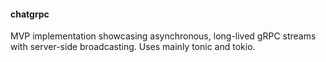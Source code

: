 #### chatgrpc
MVP implementation showcasing asynchronous, long-lived gRPC streams with server-side broadcasting.
Uses mainly tonic and tokio.
